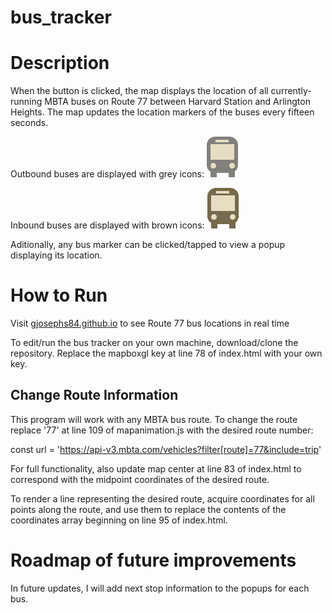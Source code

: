 # bus_tracker
# Description
When the button is clicked, the map displays the location of all currently-running MBTA buses on Route 77 between Harvard Station and Arlington Heights. The map updates the location markers of the buses every fifteen seconds.

Outbound buses are displayed with grey icons:
<img src="bus-outbound.png">

Inbound buses are displayed with brown icons:
<img src="bus-inbound.png">

Aditionally, any bus marker can be clicked/tapped to view a popup displaying its location.

# How to Run
Visit <a href="gjosephs84.github.io/bus_tracker">gjosephs84.github.io</a> to see Route 77 bus locations in real time

To edit/run the bus tracker on your own machine, download/clone the repository. Replace the mapboxgl key at line 78 of index.html with your own key.

## Change Route Information

This program will work with any MBTA bus route. To change the route replace '77' at line 109 of mapanimation.js with the desired route number:

const url = 'https://api-v3.mbta.com/vehicles?filter[route]=77&include=trip'

For full functionality, also update map center at line 83 of index.html to correspond with the midpoint coordinates of the desired route.

To render a line representing the desired route, acquire coordinates for all points along the route, and use them to replace the contents of the coordinates array beginning on line 95 of index.html.

# Roadmap of future improvements
In future updates, I will add next stop information to the popups for each bus.